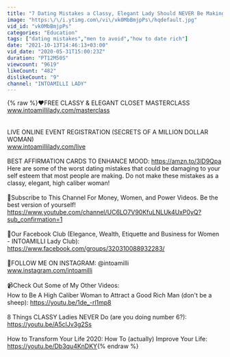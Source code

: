 ```yaml
---
title: "7 Dating Mistakes a Classy, Elegant Lady Should NEVER Be Making!"
image: "https:\/\/i.ytimg.com\/vi\/vk0MbBmjpPs\/hqdefault.jpg"
vid_id: "vk0MbBmjpPs"
categories: "Education"
tags: ["dating mistakes","men to avoid","how to date rich"]
date: "2021-10-13T14:46:13+03:00"
vid_date: "2020-05-31T15:00:23Z"
duration: "PT12M50S"
viewcount: "9619"
likeCount: "482"
dislikeCount: "9"
channel: "INTOAMILLI LADY"
---
```

{% raw %}❤️FREE CLASSY &amp; ELEGANT CLOSET MASTERCLASS<br />www.intoamillilady.com/masterclass<br /><br /><br />LIVE ONLINE EVENT REGISTRATION  (SECRETS OF A MILLION DOLLAR WOMAN)<br />www.intoamillilady.com/live<br /><br />BEST AFFIRMATION CARDS TO ENHANCE MOOD: <a rel="nofollow" target="blank" href="https://amzn.to/3lD9Qpa">https://amzn.to/3lD9Qpa</a><br />Here are some of the worst dating mistakes that could be damaging to your self esteem that most people are making. Do not make these mistakes as a classy, elegant, high caliber woman!<br /><br />🦋Subscribe to This Channel For Money, Women, and Power Videos. Be the best version of yourself!<br /><a rel="nofollow" target="blank" href="https://www.youtube.com/channel/UC6LO7V90KfuLNLUk4UxP0yQ?sub_confirmation=1">https://www.youtube.com/channel/UC6LO7V90KfuLNLUk4UxP0yQ?sub_confirmation=1</a><br /><br />🎀Our Facebook Club (Elegance, Wealth, Etiquette and Business for Women - INTOAMILLI Lady Club):<br /><a rel="nofollow" target="blank" href="https://www.facebook.com/groups/320310088932283/">https://www.facebook.com/groups/320310088932283/</a><br /><br />🎀FOLLOW ME ON INSTAGRAM: @intoamilli<br />www.instagram.com/intoamilli<br /><br />📹Check Out Some of My Other Videos:<br />How to Be A High Caliber Woman to Attract a Good Rich Man (don't be a sheep): <a rel="nofollow" target="blank" href="https://youtu.be/1de_-rl1mp8">https://youtu.be/1de_-rl1mp8</a><br /><br />8 Things CLASSY Ladies NEVER Do (are you doing number 6?): <a rel="nofollow" target="blank" href="https://youtu.be/A5clJv3g2Ss">https://youtu.be/A5clJv3g2Ss</a><br /><br />How to Transform Your Life 2020: How To (actually) Improve Your Life: <a rel="nofollow" target="blank" href="https://youtu.be/Db3qu4KnDKY">https://youtu.be/Db3qu4KnDKY</a>{% endraw %}

